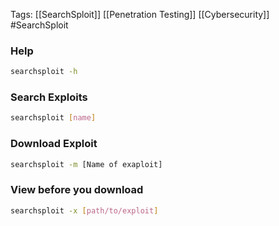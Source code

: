 Tags: [[SearchSploit]] [[Penetration Testing]] [[Cybersecurity]] #SearchSploit

### Help 

```Bash 
searchsploit -h
```

### Search Exploits

```Bash
searchsploit [name]
```

### Download Exploit 

```Bash
searchsploit -m [Name of exaploit]
```


### View before you download

```bash
searchsploit -x [path/to/exploit]
```

